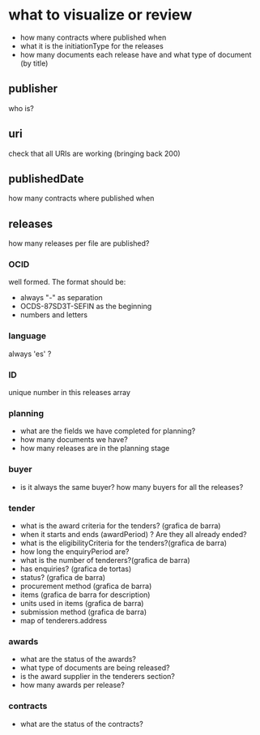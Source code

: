 # what to visualize or review

- how many contracts where published when
- what it is the initiationType for the releases
- how many documents each release have and what type of document (by title)

## publisher
  who is?

## uri
  check that all URIs are working (bringing back 200)

## publishedDate
  how many contracts where published when

## releases
  how many releases per file are published?

### OCID
  well formed. The format should be:
  - always "-" as separation
  - OCDS-87SD3T-SEFIN as the beginning
  - numbers and letters

### language
  always 'es' ?

### ID
  unique number in this releases array

### planning

- what are the fields we have completed for planning?
- how many documents we have?
- how many releases are in the planning stage

### buyer

- is it always the same buyer? how many buyers for all the releases?

### tender

- what is the award criteria for the tenders? (grafica de barra)
- when it starts and ends (awardPeriod) ? Are they all already ended?
- what is the eligibilityCriteria for the tenders?(grafica de barra)
- how long the enquiryPeriod are?
- what is the number of tenderers?(grafica de barra)
- has enquiries? (grafica de tortas)
- status? (grafica de barra)
- procurement method (grafica de barra)
- items (grafica de barra for description)
- units used in items (grafica de barra)
- submission method (grafica de barra)
- map of tenderers.address

### awards

- what are the status of the awards?
- what type of documents are being released?
- is the award supplier in the tenderers section?
- how many awards per release?

### contracts

- what are the status of the contracts?
